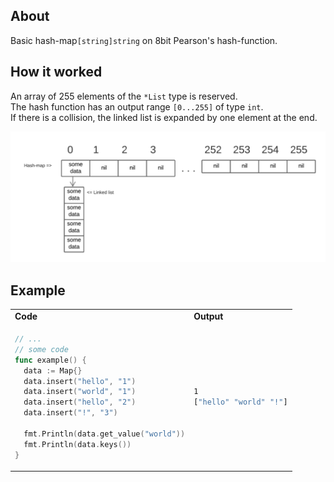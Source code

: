 ## **About**
Basic hash-map```[string]string``` on 8bit Pearson's hash-function.

## **How it worked**
An array of 255 elements of the ```*List``` type is reserved. <br>
The hash function has an output range ```[0...255]``` of type ```int```. <br>
If there is a collision, the linked list is expanded by one element at the end.

![Has map structure](images/map.png)


## **Example**
<table>
  <tr>
    <td> <b>Code</b> </td> <td> <b>Output</b> </td>
  </tr>
  <tr>
  <td>

```go
// ...
// some code
func example() {
  data := Map{}
  data.insert("hello", "1")
  data.insert("world", "1")
  data.insert("hello", "2")
  data.insert("!", "3")

  fmt.Println(data.get_value("world"))
  fmt.Println(data.keys())
}
```
  </td>
  <td>

  ```bash
1
["hello" "world" "!"]
```
</td>
</tr>
</table>
